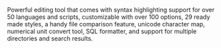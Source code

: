 Powerful editing tool that comes with syntax highlighting support for over 50 languages and scripts, customizable with over 100 options, 29 ready made styles, a handy file comparison feature, unicode character map, numerical unit convert tool, SQL formatter, and support for multiple directories and search results.
